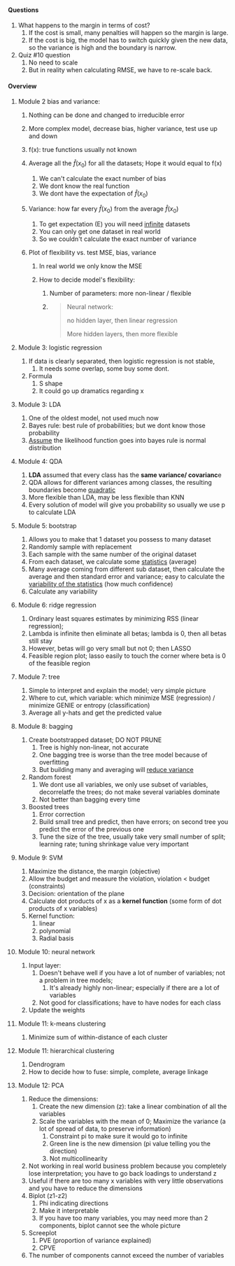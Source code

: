 #### Questions 

1. What happens to the margin in terms of cost?
   1. If the cost is small, many penalties will happen so the margin is large. 
   2. If the cost is big, the model has to switch quickly given the new data, so the variance is high and the boundary is narrow. 
2. Quiz #10 question
   1. No need to scale
   2. But in reality when calculating RMSE, we have to re-scale back.

#### Overview 

1. Module 2 bias and variance:

   1. Nothing can be done and changed to irreducible error

   2. More complex model, decrease bias, higher variance, test use up and down

   3. f(x): true functions usually not known

   4. Average all the $\hat{f}(x_0)$ for all the datasets; Hope it would equal to f(x)

      1. We can't calculate the exact number of bias
      2. We dont know the real function
      3. We dont have the expectation of $\hat{f}(x_0)$ 

   5. Variance: how far every $\hat{f}(x_0)$ from the average $\hat{f}(x_0)$ 

      1. To get expectation (E) you will need <u>infinite</u> datasets
      2. You can only get one dataset in real world
      3. So we couldn't calculate the exact number of variance

   6. Plot of flexibility vs. test MSE, bias, variance

      1. In real world we only know the MSE

      2. How to decide model's flexibility:

         1. Number of parameters: more non-linear / flexible

         2. > Neural network: 
            >
            > no hidden layer, then linear regression
            >
            > More hidden layers, then more flexible

2. Module 3: logistic regression

   1. If data is clearly separated, then logistic regression is not stable, 
      1. It needs some overlap, some buy some dont.
   2. Formula 
      1. S shape
      2. It could go up dramatics regarding x 

3. Module 3: LDA

   1. One of the oldest model, not used much now
   2. Bayes rule: best rule of probabilities; but we dont know those probability 
   3. <u>Assume</u> the likelihood function goes into bayes rule is normal distribution

4. Module 4: QDA

   1. **LDA** assumed that every class has the **same variance/ covarianc**e
   2. QDA allows for different variances among classes, the resulting boundaries become <u>quadratic</u> 
   3. More flexible than LDA, may be less flexible than KNN
   4. Every solution of model will give you probability so usually we use p to calculate LDA

5. Module 5: bootstrap

   1. Allows you to make that 1 dataset you possess to many dataset
   2. Randomly sample with replacement 
   3. Each sample with the same number of the original dataset
   4. From each dataset, we calculate some <u>statistics</u> (average)
   5. Many average coming from different sub dataset, then calculate the average and then standard error and variance; easy to calculate the <u>variability of the statistics</u> (how much confidence)
   6. Calculate any variability

6. Module 6: ridge regression

   1. Ordinary least squares estimates by minimizing RSS (linear regression);
   2. Lambda is infinite then eliminate all betas; lambda is 0, then all betas still stay
   3. However, betas will go very small but not 0; then LASSO
   4. Feasible region plot; lasso easily to touch the corner where beta is 0 of the feasible region

7. Module 7: tree

   1. Simple to interpret and explain the model; very simple picture
   2. Where to cut, which variable: which minimize MSE (regression) / minimize GENIE or entropy (classification)
   3. Average all y-hats and get the predicted value

8. Module 8: bagging

   1. Create bootstrapped dataset; DO NOT PRUNE 
      1. Tree is highly non-linear, not accurate
      2. One bagging tree is worse than the tree model because of overfitting
      3. But building many and averaging will <u>reduce variance</u> 
   2. Random forest
      1. We dont use all variables, we only use subset of variables, decorrelatfe the trees; do not make several variables dominate
      2. Not better than bagging every time
   3. Boosted trees
      1. Error correction
      2. Build small tree and predict, then have errors; on second tree you predict the error of the previous one
      3. Tune the size of the tree, usually take very small number of split; learning rate; tuning shrinkage value very important

9. Module 9: SVM

   1. Maximize the distance, the margin (objective)
   2. Allow the budget and measure the violation, violation < budget (constraints)
   3. Decision: orientation of the plane
   4. Calculate dot products of x as a **kernel function**  (some form of dot products of x variables)
   5. Kernel function:
      1. linear
      2. polynomial
      3. Radial basis

10. Module 10: neural network

    1. Input layer:
       1. Doesn't behave well if you have a lot of number of variables; not a problem in tree models; 
          1. It's already highly non-linear; especially if there are a lot of variables
       2. Not good for classifications; have to have nodes for each class
    2. Update the weights

11. Module 11: k-means clustering

    1. Minimize sum of within-distance of each cluster

12. Module 11: hierarchical clustering 

    1. Dendrogram 
    2. How to decide how to fuse: simple, complete, average linkage

13. Module 12: PCA

    1. Reduce the dimensions:
       1. Create the new dimension (z): take a linear combination of all the variables 
       2. Scale the variables with the mean of 0; Maximize the variance (a lot of spread of data, to preserve information) 
          1. Constraint pi to make sure it would go to infinite
          2. Green line is the new dimension (pi value telling you the direction)
          3. Not multicollinearity 
    2. Not working in real world business problem because you completely lose interpretation; you have to go back loadings to understand z
    3. Useful if there are too many x variables with very little observations and you have to reduce the dimensions
    4. Biplot (z1-z2)
       1. Phi indicating directions 
       2. Make it interpretable
       3. If you have too many variables, you may need more than 2 components, biplot cannot see the whole picture
    5. Screeplot 
       1. PVE (proportion of variance explained)
       2. CPVE
    6. The number of components cannot exceed the number of variables

